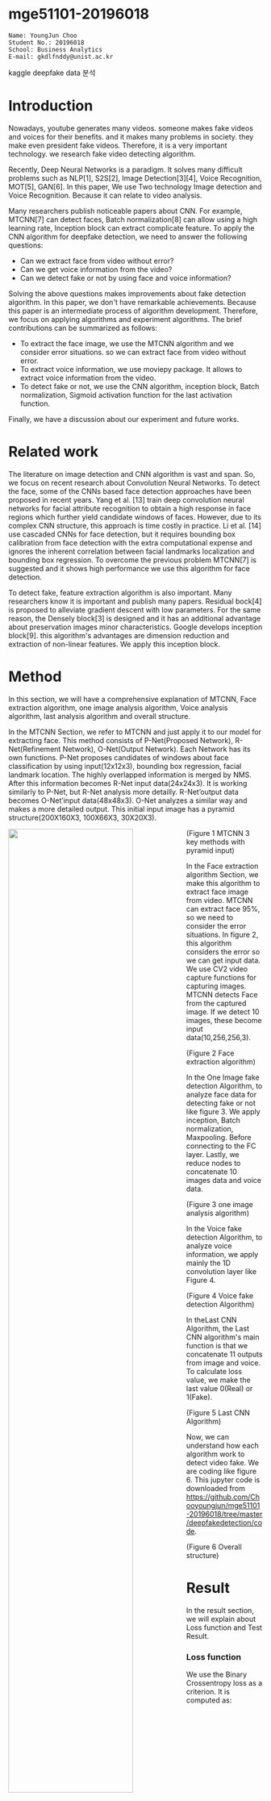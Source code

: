 # mge51101-20196018

```
Name: YoungJun Choo  
Student No.: 20196018  
School: Business Analytics  
E-mail: gkdlfnddy@unist.ac.kr  

```

kaggle deepfake data 분석

# Introduction
Nowadays, youtube generates many videos. someone makes fake videos and voices for their benefits. and it makes many problems in society. they make even president fake videos. Therefore, it is a very important technology. we research fake video detecting algorithm.

Recently, Deep Neural Networks is a paradigm. It solves many difficult problems such as NLP[1], S2S[2], Image Detection[3][4], Voice Recognition, MOT[5], GAN[6]. In this paper, We use Two technology Image detection and Voice Recognition. Because it can relate to video analysis.

Many researchers publish noticeable papers about CNN. For example, MTCNN[7] can detect faces, Batch normalization[8] can allow using a high learning rate, Inception block can extract complicate feature. To apply the CNN algorithm for deepfake detection, we need to answer the following questions:

- Can we extract face from video without error?
- Can we get voice information from the video?
- Can we detect fake or not by using face and voice information?

Solving the above questions makes improvements about fake detection algorithm. In this paper, we don't have remarkable achievements. Because this paper is an intermediate process of algorithm development. Therefore, we focus on applying algorithms and experiment algorithms. The brief contributions can be summarized as follows:

- To extract the face image, we use the MTCNN algorithm and we consider error situations. so we can extract face from video without error.
- To extract voice information, we use moviepy package. It allows to extract voice information from the video.
- To detect fake or not, we use the CNN algorithm, inception block, Batch normalization, Sigmoid activation function for the last activation function.

Finally, we have a discussion about our experiment and future works.

# Related work

The literature on image detection and CNN algorithm is vast and span. So, we focus on recent research about Convolution Neural Networks. To detect the face,  some of the CNNs based face detection approaches have been proposed in recent years. Yang et al. [13] train deep convolution neural networks for facial attribute recognition to obtain a high response in face regions which further yield candidate windows of faces. However, due to its complex CNN structure, this approach is time costly in practice. Li et al. [14] use cascaded CNNs for face detection, but it requires bounding box calibration from face detection with the extra computational expense and ignores the inherent correlation between facial landmarks localization and bounding box regression. To overcome the previous problem MTCNN[7] is suggested and it shows high performance we use this algorithm for face detection.

To detect fake, feature extraction algorithm is also important. Many researchers know it is important and publish many papers. Residual bock[4] is proposed to alleviate gradient descent with low parameters. For the same reason, the Densely block[3] is designed and it has an additional advantage about preservation images minor characteristics. Google develops inception block[9]. this algorithm's advantages are dimension reduction and extraction of non-linear features. We apply this inception block. 

# Method

 In this section, we will have a comprehensive explanation of MTCNN, Face extraction algorithm, one image analysis algorithm, Voice analysis algorithm, last analysis algorithm and overall structure.

In the MTCNN Section, we refer to MTCNN and just apply it to our model for extracting face. This method consists of P-Net(Proposed Network), R-Net(Refinement Network), O-Net(Output Network). Each Network has its own functions. P-Net proposes candidates of windows about face classification by using input(12x12x3), bounding box regression, facial landmark location. The highly overlapped information is merged by NMS. After this information becomes R-Net input data(24x24x3). It is working similarly to P-Net, but R-Net analysis more detailly. R-Net’output data becomes O-Net’input data(48x48x3). O-Net analyzes a similar way and makes a more detailed output. This initial input image has a pyramid structure(200X160X3, 100X66X3, 30X20X3).

<img src="./image/extractingmethod.png" width="70%" height="70%" style="float:left">

(Figure 1 MTCNN 3 key methods with pyramid input)

In the Face extraction algorithm Section, we make this algorithm to extract face image from video. MTCNN can extract face 95%, so we need to consider the error situations. In figure 2, this algorithm considers the error so we can get input data. We use CV2 video capture functions for capturing images. MTCNN detects Face from the captured image. If we detect 10 images, these become input data(10,256,256,3).

<img src="./image/Faceextractiondetail.png" width="50%" height="50%" style="float:left">

(Figure 2 Face extraction algorithm)

In the One Image fake detection Algorithm, to analyze face data for detecting fake or not like figure 3. We apply inception, Batch normalization, Maxpooling. Before connecting to the FC layer. Lastly, we reduce nodes to concatenate 10 images data and voice data.

<img src="./image/oneimageAlgorithm.png" width="50%" height="50%" style="float:left">

(Figure 3 one image analysis algorithm)

In the Voice fake detection Algorithm, to analyze voice information, we apply mainly the 1D convolution layer like Figure 4. 

<img src="./image/VoiceCNNalgorithm.png" width="50%" height="50%" style="float:left">

(Figure 4 Voice fake detection Algorithm)

In theLast CNN Algorithm, the Last CNN algorithm's main function is that we concatenate 11 outputs from image and voice. To calculate loss value, we make the last value 0(Real) or 1(Fake).

<img src="./image/lastCNNalgorithm.png" width="50%" height="50%" style="float:left">

(Figure 5 Last CNN Algorithm)

Now, we can understand how each algorithm work to detect video fake. We are coding like figure 6. This jupyter code is downloaded from https://github.com/Chooyoungjun/mge51101-20196018/tree/master/deepfakedetection/code.

<img src="./image/Video분석전체구조.png" width="80%" height="80%" style="float:left">

(Figure 6 Overall structure)

# Result
In the result section, we will explain about Loss function and Test Result. 
### Loss function
We use the Binary Crossentropy loss as a criterion. It is computed as:

![equation](https://latex.codecogs.com/gif.latex?-%5Cfrac%7B1%7D%7BN%7D%5Csum_%7Bi%3D1%7D%5EN%20%5By_i%20%5Clog%28%5Chat%7By%7D_i%29&plus;%281-y_i%29%20%5Clog%281-%5Chat%7By%7D_i%29%5D)

This loss function can calculate large value when the prediction is wrong. For example, the ground truth is 0 and the prediction value is 0.9. The loss is 1. If the prediction value is 0.99, the loss is 2. If the prediction value is 0.1, the loss is 0.0457. Likewise, this loss function can calculate the exact loss value for training. That is why we choose this loss function.
### Test Result
In this project, the loss function is criterion and metrics. This information can check the [Kaggle evaluation]( https://www.kaggle.com/c/deepfake-detection-challenge/overview/evaluation, "kaggle link"). 
In my cases, the loss value is 0.6974. it isn’t a good performance. We will discuss results and future works in the conclusion section.
|epoch|learning rate|
|------|---|
|400|0.00001|


# Conclusion

Our final result 0.6974 is lower than 0.19207. Because our results are too low, we analyze the cause. We find two reasons. The first reason is that we use Batch Normalization. The second reason is that we need to apply a reasonable algorithm to detect fake videos. Batch Normalization properly works in enough batch size, but we use too big size image and deep algorithm to use large batch size. We just apply the inception block. It isn’t enough to detect fake videos.
Our future research is that we will apply proper normalization and more advanced algorithms. Batch Normalization is replaced by Group Normalization[10]. Group Normalization doesn’t relate to Batch size. We can predict that Group normalization allows us to use a large learning rate and alleviate gradient vanishing. We will try to apply attention[11], residual mechanism, gating mechanism[12], densely block, and lastly my research algorithm. We refer BAM to apply attention. Attention can highlight important positions to detect fake. 2D convolution gating block function is the same as Attention. My algorithm is writing now in this year. I will publish this algorithm. My algorithm is for 1D convolution. So I have the plan to make my algorithm to 2D convolution. After all tests, we will ensemble all algorithms.

Below Example snapshot is my papers part of time series attention function like this example I will apply algorithm to detect fake.
<img src="./image/mypaperAttentionpart.png" width="70%" height="70%" style="float:left">
<img src="./image/mypaperAttentionpart2.png" width="70%" height="70%" style="float:left">

# Reference
[1]	W. Yin, K. Kann, M. Yu, and H. Schütze, “Comparative Study of CNN and RNN for Natural Language Processing,” Feb. 2017, Accessed: May 25, 2020. [Online]. Available: http://arxiv.org/abs/1702.01923.

[2]	I. Sutskever Google, O. Vinyals Google, and Q. V Le Google, “Sequence to Sequence Learning with Neural Networks.” Accessed: May 25, 2020. [Online]. Available: http://papers.nips.cc/paper/5346-sequence-to-sequence-learning-with-neural-.

[3]	G. Huang, Z. Liu, L. Van Der Maaten, and K. Q. Weinberger, “Densely Connected Convolutional Networks,” 2017. Accessed: Apr. 01, 2020. [Online]. Available: https://github.com/liuzhuang13/DenseNet.

[4]	K. He, X. Zhang, S. Ren, and J. Sun, “Deep Residual Learning for Image Recognition,” 2016. Accessed: Apr. 01, 2020. [Online]. Available: http://image-net.org/challenges/LSVRC/2015/.

[5]	Y. Xu, A. Osep, Y. Ban, R. Horaud, L. Leal-Taixe, and X. Alameda-Pineda, “How To Train Your Deep Multi-Object Tracker,” Jun. 2019, Accessed: Jun. 07, 2020. [Online]. Available: http://arxiv.org/abs/1906.06618.

[6]	C. Ledig et al., “Photo-Realistic Single Image Super-Resolution Using a Generative Adversarial Network,” 2017.

[7]	K. Zhang, Z. Zhang, Z. Li, and Y. Qiao, “Joint Face Detection and Alignment using Multi-task Cascaded Convolutional Networks,” IEEE Signal Process. Lett., vol. 23, no. 10, pp. 1499–1503, Apr. 2016, doi: 10.1109/LSP.2016.2603342.

[8]	S. Ioffe and C. Szegedy, “Batch normalization: Accelerating deep network training by reducing internal covariate shift,” in 32nd International Conference on Machine Learning, ICML 2015, 2015, vol. 1, pp. 448–456.

[9]	C. Szegedy, S. Ioffe, V. Vanhoucke, A. A.-T. A. conference on, and  undefined 2017, “Inception-v4, inception-resnet and the impact of residual connections on learning,” aaai.org, Accessed: Jun. 07, 2020. [Online]. Available: https://www.aaai.org/ocs/index.php/AAAI/AAAI17/paper/viewPaper/14806.

[10]	Y. Wu and K. He, “Group Normalization,” 2018.

[11]	J. Park, S. Woo, J.-Y. Lee, and I. S. Kweon, “BAM: Bottleneck Attention Module,” Br. Mach. Vis. Conf. 2018, BMVC 2018, Jul. 2018, Accessed: May 25, 2020. [Online]. Available: http://arxiv.org/abs/1807.06514.

[12]	J. Gehring, M. Auli, D. Grangier, D. Yarats, and Y. N. Dauphin, “Convolutional Sequence to Sequence Learning,” 2017. Accessed: Apr. 01, 2020. [Online]. Available: https://dl.acm.org/citation.cfm?id=3305510.

[13] S. Yang, P. Luo, C. C. Loy, and X. Tang, “From facial parts responses to
face detection: A deep learning approach,” in IEEE International Conference on Computer Vision, 2015, pp. 3676-3684.

[14] H. Li, Z. Lin, X. Shen, J. Brandt, and G. Hua, “A convolutional neural
network cascade for face detection,” in IEEE Conference on Computer
Vision and Pattern Recognition, 2015, pp. 5325-5334.

